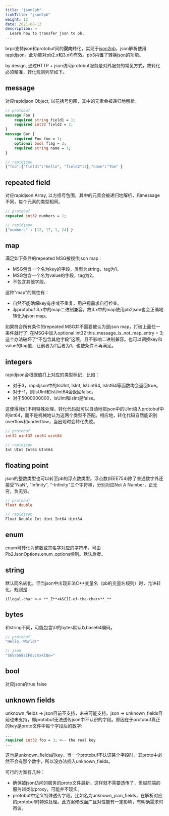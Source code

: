 ```yaml
---
title: "json2pb"
linkTitle: "json2pb"
weight: 12
date: 2021-08-12
description: >
  Learn how to transfer json to pb.
---
```

brpc支持json和protobuf间的**双向**转化，实现于[json2pb](https://github.com/brpc/brpc/tree/master/src/json2pb/)，json解析使用[rapidjson](https://github.com/miloyip/rapidjson)。此功能对pb2.x和3.x均有效。pb3内置了[转换json](https://developers.google.com/protocol-buffers/docs/proto3#json)的功能。

by design, 通过HTTP + json访问protobuf服务是对外服务的常见方式，故转化必须精准，转化规则列举如下。

## message

 对应rapidjson Object, 以花括号包围，其中的元素会被递归地解析。

```protobuf
// protobuf
message Foo {
    required string field1 = 1;
    required int32 field2 = 2;  
}
message Bar { 
    required Foo foo = 1; 
    optional bool flag = 2;
    required string name = 3;
}

// rapidjson
{"foo":{"field1":"hello", "field2":3},"name":"Tom" }
```

## repeated field

对应rapidjson Array, 以方括号包围，其中的元素会被递归地解析，和message不同，每个元素的类型相同。

```protobuf
// protobuf
repeated int32 numbers = 1;

// rapidjson
{"numbers" : [12, 17, 1, 24] }
```

## map

满足如下条件的repeated MSG被视作json map :

- MSG包含一个名为key的字段，类型为string，tag为1。
- MSG包含一个名为value的字段，tag为2。
- 不包含其他字段。

这种"map"的属性有：

- 自然不能确保key有序或不重复，用户视需求自行检查。
- 与protobuf 3.x中的map二进制兼容，故3.x中的map使用pb2json也会正确地转化为json map。

如果符合所有条件的repeated MSG并不需要被认为是json map，打破上面任一条件就行了: 在MSG中加入optional int32 this_message_is_not_map_entry = 3; 这个办法破坏了“不包含其他字段”这项，且不影响二进制兼容。也可以调换key和value的tag值，让前者为2后者为1，也使条件不再满足。

## integers

rapidjson会根据值打上对应的类型标记，比如：

* 对于3，rapidjson中的IsUInt, IsInt, IsUint64, IsInt64等函数均会返回true。
* 对于-1，则IsUInt和IsUint64会返回false。
* 对于5000000000，IsUInt和IsInt是false。

这使得我们不用特殊处理，转化代码就可以自动地把json中的UInt填入protobuf中的int64，而不是机械地认为这两个类型不匹配。相应地，转化代码自然能识别overflow和underflow，当出现时会转化失败。

```protobuf
// protobuf
int32 uint32 int64 uint64

// rapidjson
Int UInt Int64 UInt64
```

## floating point

json的整数类型也可以转至pb的浮点数类型。浮点数(IEEE754)除了普通数字外还接受"NaN", "Infinity", "-Infinity"三个字符串，分别对应Not A Number，正无穷，负无穷。

```protobuf
// protobuf
float double

// rapidjson
Float Double Int Uint Int64 Uint64
```

## enum

enum可转化为整数或其名字对应的字符串，可由Pb2JsonOptions.enum_options控制。默认后者。

## string

默认同名转化。但当json中出现非法C++变量名（pb的变量名规则）时，允许转化，规则是:

`illegal-char <-> **_Z**<ASCII-of-the-char>**_**`

## bytes

和string不同，可能包含\0的bytes默认以base64编码。

```protobuf
// protobuf
"Hello, World!"

// json
"SGVsbG8sIFdvcmxkIQo="
```

## bool

对应json的true false

## unknown fields

unknown_fields → json目前不支持，未来可能支持。json → unknown_fields目前也未支持，即protobuf无法透传json中不认识的字段。原因在于protobuf真正的key是proto文件中每个字段后的数字:

```protobuf
...
required int32 foo = 3; <-- the real key
...
```

这也是unknown_fields的key。当一个protobuf不认识某个字段时，其proto中必然不会有那个数字，所以没办法插入unknown_fields。

可行的方案有几种：

- 确保被json访问的服务的proto文件最新。这样就不需要透传了，但越前端的服务越类似proxy，可能并不现实。
- protobuf中定义特殊透传字段。比如名为unknown_json_fields，在解析对应的protobuf时特殊处理。此方案修改面广且对性能有一定影响，有明确需求时再议。